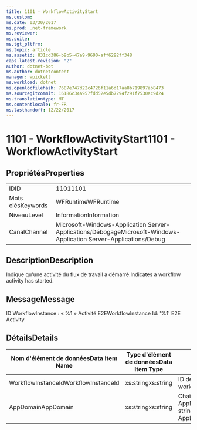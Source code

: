```yaml
---
title: 1101 - WorkflowActivityStart
ms.custom: 
ms.date: 03/30/2017
ms.prod: .net-framework
ms.reviewer: 
ms.suite: 
ms.tgt_pltfrm: 
ms.topic: article
ms.assetid: 831cd386-b9b5-47a9-9690-aff6292ff348
caps.latest.revision: "2"
author: dotnet-bot
ms.author: dotnetcontent
manager: wpickett
ms.workload: dotnet
ms.openlocfilehash: 7687e747d22c4726f11a6d17aa8b719897ab8473
ms.sourcegitcommit: 16186c34a957fdd52e5db7294f291f7530ac9d24
ms.translationtype: MT
ms.contentlocale: fr-FR
ms.lasthandoff: 12/22/2017
---
```

# <a name="1101---workflowactivitystart"></a><span data-ttu-id="807b7-102">1101 - WorkflowActivityStart</span><span class="sxs-lookup"><span data-stu-id="807b7-102">1101 - WorkflowActivityStart</span></span>
## <a name="properties"></a><span data-ttu-id="807b7-103">Propriétés</span><span class="sxs-lookup"><span data-stu-id="807b7-103">Properties</span></span>  
  
|||  
|-|-|  
|<span data-ttu-id="807b7-104">ID</span><span class="sxs-lookup"><span data-stu-id="807b7-104">ID</span></span>|<span data-ttu-id="807b7-105">1101</span><span class="sxs-lookup"><span data-stu-id="807b7-105">1101</span></span>|  
|<span data-ttu-id="807b7-106">Mots clés</span><span class="sxs-lookup"><span data-stu-id="807b7-106">Keywords</span></span>|<span data-ttu-id="807b7-107">WFRuntime</span><span class="sxs-lookup"><span data-stu-id="807b7-107">WFRuntime</span></span>|  
|<span data-ttu-id="807b7-108">Niveau</span><span class="sxs-lookup"><span data-stu-id="807b7-108">Level</span></span>|<span data-ttu-id="807b7-109">Information</span><span class="sxs-lookup"><span data-stu-id="807b7-109">Information</span></span>|  
|<span data-ttu-id="807b7-110">Canal</span><span class="sxs-lookup"><span data-stu-id="807b7-110">Channel</span></span>|<span data-ttu-id="807b7-111">Microsoft-Windows-Application Server-Applications/Débogage</span><span class="sxs-lookup"><span data-stu-id="807b7-111">Microsoft-Windows-Application Server-Applications/Debug</span></span>|  
  
## <a name="description"></a><span data-ttu-id="807b7-112">Description</span><span class="sxs-lookup"><span data-stu-id="807b7-112">Description</span></span>  
 <span data-ttu-id="807b7-113">Indique qu'une activité du flux de travail a démarré.</span><span class="sxs-lookup"><span data-stu-id="807b7-113">Indicates a workflow activity has started.</span></span>  
  
## <a name="message"></a><span data-ttu-id="807b7-114">Message</span><span class="sxs-lookup"><span data-stu-id="807b7-114">Message</span></span>  
 <span data-ttu-id="807b7-115">ID WorkflowInstance : « %1 » Activité E2E</span><span class="sxs-lookup"><span data-stu-id="807b7-115">WorkflowInstance Id: '%1' E2E Activity</span></span>  
  
## <a name="details"></a><span data-ttu-id="807b7-116">Détails</span><span class="sxs-lookup"><span data-stu-id="807b7-116">Details</span></span>  
  
|<span data-ttu-id="807b7-117">Nom d'élément de données</span><span class="sxs-lookup"><span data-stu-id="807b7-117">Data Item Name</span></span>|<span data-ttu-id="807b7-118">Type d'élément de données</span><span class="sxs-lookup"><span data-stu-id="807b7-118">Data Item Type</span></span>|<span data-ttu-id="807b7-119">Description</span><span class="sxs-lookup"><span data-stu-id="807b7-119">Description</span></span>|  
|--------------------|--------------------|-----------------|  
|<span data-ttu-id="807b7-120">WorkflowInstanceId</span><span class="sxs-lookup"><span data-stu-id="807b7-120">WorkflowInstanceId</span></span>|<span data-ttu-id="807b7-121">xs:string</span><span class="sxs-lookup"><span data-stu-id="807b7-121">xs:string</span></span>|<span data-ttu-id="807b7-122">ID de l'instance de flux de travail.</span><span class="sxs-lookup"><span data-stu-id="807b7-122">The workflow instance id.</span></span>|  
|<span data-ttu-id="807b7-123">AppDomain</span><span class="sxs-lookup"><span data-stu-id="807b7-123">AppDomain</span></span>|<span data-ttu-id="807b7-124">xs:string</span><span class="sxs-lookup"><span data-stu-id="807b7-124">xs:string</span></span>|<span data-ttu-id="807b7-125">Chaîne retournée par AppDomain.CurrentDomain.FriendlyName.</span><span class="sxs-lookup"><span data-stu-id="807b7-125">The string returned by AppDomain.CurrentDomain.FriendlyName.</span></span>|
